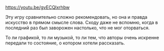 ﻿https://youtu.be/gvECQlxrhbw

Эту игру сравнительно сложно рекомендовать, но она и правда искусство в прямом смысле слова. Сходу даже не вспомню, когда в последний раз был заворожен настолько, что не мог оторваться.

То ли графикой, то ли музыкой, то ли тем, что авторы очень искренне передали то состояние, о котором хотели рассказать.